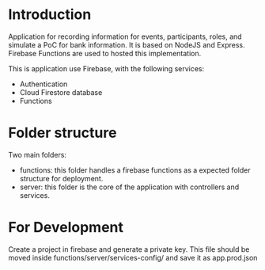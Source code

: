 Introduction
===

Application for recording information for events, participants, roles, and simulate a PoC for bank information.
It is based on NodeJS and Express. Firebase Functions are used to hosted this implementation.

This is application use Firebase, with the following services:

* Authentication
* Cloud Firestore database
* Functions

Folder structure
===

Two main folders:
* functions: this folder handles a firebase functions as a expected folder structure for deployment.
* server: this folder is the core of the application with controllers and services.

For Development
===

Create a project in firebase and generate a private key.
This file should be moved inside functions/server/services-config/ and save it as app.prod.json
